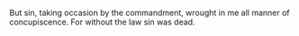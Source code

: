 But sin, taking occasion by the commandment, wrought in me all manner of concupiscence. For without the law sin was dead.
